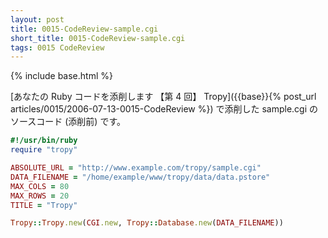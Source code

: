 ```yaml
---
layout: post
title: 0015-CodeReview-sample.cgi
short_title: 0015-CodeReview-sample.cgi
tags: 0015 CodeReview
---
```

{% include base.html %}


[あなたの Ruby コードを添削します 【第 4 回】 Tropy]({{base}}{% post_url articles/0015/2006-07-13-0015-CodeReview %}) で添削した sample.cgi のソースコード (添削前) です。

```ruby
#!/usr/bin/ruby
require "tropy"

ABSOLUTE_URL = "http://www.example.com/tropy/sample.cgi"
DATA_FILENAME = "/home/example/www/tropy/data/data.pstore"
MAX_COLS = 80
MAX_ROWS = 20
TITLE = "Tropy"

Tropy::Tropy.new(CGI.new, Tropy::Database.new(DATA_FILENAME))

```



